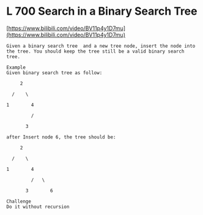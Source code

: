 # L 700 Search in a Binary Search Tree
 
[https://www.bilibili.com/video/BV11p4y1D7mu](https://www.bilibili.com/video/BV11p4y1D7mu)


```
Given a binary search tree  and a new tree node, insert the node into the tree. You should keep the tree still be a valid binary search tree.

Example
Given binary search tree as follow:

     2

  /    \

1        4

         /

       3

after Insert node 6, the tree should be:

     2

  /    \

1        4

         /   \

       3        6

Challenge
Do it without recursion

```